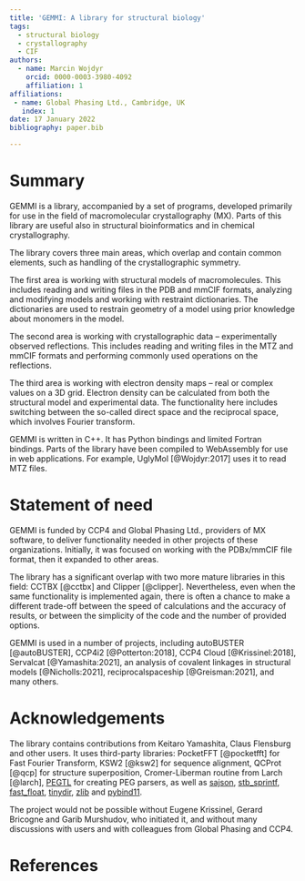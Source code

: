 ```yaml
---
title: 'GEMMI: A library for structural biology'
tags:
  - structural biology
  - crystallography
  - CIF
authors:
  - name: Marcin Wojdyr
    orcid: 0000-0003-3980-4092
    affiliation: 1
affiliations:
 - name: Global Phasing Ltd., Cambridge, UK
   index: 1
date: 17 January 2022
bibliography: paper.bib

---
```


# Summary

GEMMI is a library, accompanied by a set of programs, developed primarily
for use in the field of macromolecular crystallography (MX).
Parts of this library are useful also in structural bioinformatics
and in chemical crystallography.

The library covers three main areas, which overlap and contain common elements,
such as handling of the crystallographic symmetry.

The first area is working with structural models of macromolecules.
This includes reading and writing files in the PDB and mmCIF formats,
analyzing and modifying models and working with restraint dictionaries.
The dictionaries are used to restrain geometry of a model
using prior knowledge about monomers in the model.

The second area is working with crystallographic data – experimentally
observed reflections. This includes reading and writing files in the MTZ
and mmCIF formats and performing commonly used operations on the reflections.

The third area is working with electron density maps – real or complex
values on a 3D grid. Electron density can be calculated from both the
structural model and experimental data. The functionality here includes
switching between the so-called direct space and the reciprocal space,
which involves Fourier transform.

GEMMI is written in C++. It has Python bindings and limited Fortran bindings.
Parts of the library have been compiled to WebAssembly for use in web
applications. For example, UglyMol [@Wojdyr:2017] uses it to read MTZ files.

# Statement of need

GEMMI is funded by CCP4 and Global Phasing Ltd., providers of MX software,
to deliver functionality needed in other projects of these organizations.
Initially, it was focused on working with the PDBx/mmCIF file format,
then it expanded to other areas.

The library has a significant overlap with two more mature libraries
in this field: CCTBX [@cctbx] and Clipper [@clipper].
Nevertheless, even when the same functionality is implemented again,
there is often a chance to make a different trade-off
between the speed of calculations and the accuracy of results,
or between the simplicity of the code and the number of provided options.

GEMMI is used in a number of projects, including
autoBUSTER [@autoBUSTER], CCP4i2 [@Potterton:2018],
CCP4 Cloud [@Krissinel:2018], Servalcat [@Yamashita:2021],
an analysis of covalent linkages in structural models [@Nicholls:2021],
reciprocalspaceship [@Greisman:2021], and many others.

# Acknowledgements

The library contains contributions from Keitaro Yamashita, Claus Flensburg
and other users. It uses third-party libraries:
PocketFFT [@pocketfft] for Fast Fourier Transform,
KSW2 [@ksw2] for sequence alignment,
QCProt [@qcp] for structure superposition,
Cromer-Liberman routine from Larch [@larch],
[PEGTL](https://github.com/taocpp/PEGTL) for creating PEG parsers,
as well as [sajson](https://github.com/chadaustin/sajson),
[stb_sprintf](https://github.com/nothings/stb),
[fast_float](https://github.com/fastfloat/fast_float),
[tinydir](https://github.com/cxong/tinydir),
[zlib](http://zlib.net/)
and [pybind11](https://github.com/pybind/pybind11).

The project would not be possible without Eugene Krissinel, Gerard Bricogne
and Garib Murshudov, who initiated it, and without many discussions with
users and with colleagues from Global Phasing and CCP4.

# References
